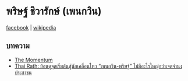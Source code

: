 # พริษฐ์ ชิวารักษ์ (เพนกวิน)

[facebook](https://www.facebook.com/paritchiwarakofficial/) | [wikipedia](https://th.wikipedia.org/wiki/%E0%B8%9E%E0%B8%A3%E0%B8%B4%E0%B8%A9%E0%B8%90%E0%B9%8C_%E0%B8%8A%E0%B8%B4%E0%B8%A7%E0%B8%B2%E0%B8%A3%E0%B8%B1%E0%B8%81%E0%B8%A9%E0%B9%8C)

## บทความ
- [The Momentum](https://themomentum.co/future-forward-parit-chiwarak/)
- [Thai Rath: ย้อนดูจุดเริ่มต้นสู่นักเคลื่อนไหว “เพนกวิน-พริษฐ์” ไม่มีอะไรใหญ่กว่าเจตจำนงประชาชน](https://www.thairath.co.th/news/politic/1951390)
